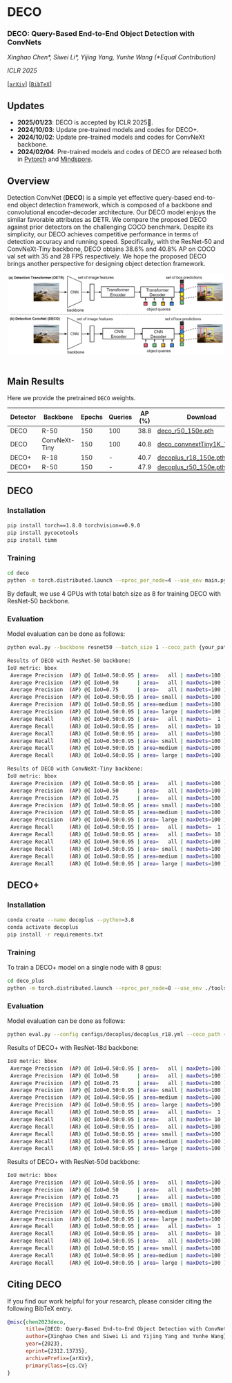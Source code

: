 # DECO
### **DECO: Query-Based End-to-End Object Detection with ConvNets**

*Xinghao Chen\*, Siwei Li\*, Yijing Yang, Yunhe Wang (\*Equal Contribution)*

*ICLR 2025* 

[[`arXiv`](https://arxiv.org/abs/2312.13735)] [[`BibTeX`](#citation)]

## Updates
* **2025/01/23**: DECO is accepted by ICLR 2025👏.
* **2024/10/03**: Update pre-trained models and codes for DECO+.
* **2024/10/02**: Update pre-trained models and codes for ConvNeXt backbone.
* **2024/02/04**: Pre-trained models and codes of DECO are released both in [Pytorch](https://github.com/xinghaochen/DECO) and [Mindspore](https://github.com/mindspore-lab/models/tree/master/research/huawei-noah/DECO).

## Overview

Detection ConvNet (**DECO**) is a simple yet effective query-based end-to-end object detection framework, which is composed of a backbone and convolutional encoder-decoder architecture. Our DECO model enjoys the similar favorable attributes as DETR. We compare the proposed DECO against prior detectors on the challenging COCO benchmark. Despite its simplicity, our DECO achieves competitive performance in terms of detection accuracy and running speed. Specifically, with the ResNet-50 and ConvNeXt-Tiny backbone, DECO obtains 38.6% and 40.8% AP on COCO val set with 35 and 28 FPS respectively. We hope the proposed DECO brings another perspective for designing object detection framework.

<div align="center">
  <img src="./fig/deco_overall_arch.png"/>
</div><br/>

## Main Results

Here we provide the pretrained `DECO` weights.

| Detector | Backbone  | Epochs | Queries| AP (%) | Download |
| ------------------- | -------- | ------- |------- |------- |------- |
| DECO | R-50 | 150 | 100 | 38.8 | [deco_r50_150e.pth](https://github.com/xinghaochen/DECO/releases/download/1.0/deco_r50_150e.pth)
| DECO | ConvNeXt-Tiny | 150 | 100 | 40.8 | [deco_convnextTiny1K_150.pth](https://github.com/xinghaochen/DECO/releases/download/1.0/deco_convnextTiny1K_150.pth)
| DECO+ | R-18 | 150 | - | 40.7 | [decoplus_r18_150e.pth](https://github.com/xinghaochen/DECO/releases/download/1.0/decoplus_r18_150e.pth)
| DECO+ | R-50 | 150 | - | 47.9 | [decoplus_r50_150e.pth](https://github.com/xinghaochen/DECO/releases/download/1.0/decoplus_r50_150e.pth)

## DECO

### Installation
```bash
pip install torch==1.8.0 torchvision==0.9.0
pip install pycocotools
pip install timm
```

### Training

```bash
cd deco
python -m torch.distributed.launch --nproc_per_node=4 --use_env main.py --backbone resnet50 --batch_size 2 --coco_path {your_path_to_coco} --output_dir {your_path_for_outputs} # 4 gpus example
```
By default, we use 4 GPUs with total batch size as 8 for training DECO with ResNet-50 backbone.

### Evaluation
Model evaluation can be done as follows:

```bash
python eval.py --backbone resnet50 --batch_size 1 --coco_path {your_path_to_coco} --ckpt_path {your_path_to_pretrained_ckpt}
```
```bash
Results of DECO with ResNet-50 backbone:
IoU metric: bbox
 Average Precision  (AP) @[ IoU=0.50:0.95 | area=   all | maxDets=100 ] = 0.388
 Average Precision  (AP) @[ IoU=0.50      | area=   all | maxDets=100 ] = 0.588
 Average Precision  (AP) @[ IoU=0.75      | area=   all | maxDets=100 ] = 0.411
 Average Precision  (AP) @[ IoU=0.50:0.95 | area= small | maxDets=100 ] = 0.199
 Average Precision  (AP) @[ IoU=0.50:0.95 | area=medium | maxDets=100 ] = 0.431
 Average Precision  (AP) @[ IoU=0.50:0.95 | area= large | maxDets=100 ] = 0.555
 Average Recall     (AR) @[ IoU=0.50:0.95 | area=   all | maxDets=  1 ] = 0.320
 Average Recall     (AR) @[ IoU=0.50:0.95 | area=   all | maxDets= 10 ] = 0.522
 Average Recall     (AR) @[ IoU=0.50:0.95 | area=   all | maxDets=100 ] = 0.556
 Average Recall     (AR) @[ IoU=0.50:0.95 | area= small | maxDets=100 ] = 0.297
 Average Recall     (AR) @[ IoU=0.50:0.95 | area=medium | maxDets=100 ] = 0.607
 Average Recall     (AR) @[ IoU=0.50:0.95 | area= large | maxDets=100 ] = 0.798
```

```bash
Results of DECO with ConvNeXt-Tiny backbone:
IoU metric: bbox
 Average Precision  (AP) @[ IoU=0.50:0.95 | area=   all | maxDets=100 ] = 0.408
 Average Precision  (AP) @[ IoU=0.50      | area=   all | maxDets=100 ] = 0.615
 Average Precision  (AP) @[ IoU=0.75      | area=   all | maxDets=100 ] = 0.436
 Average Precision  (AP) @[ IoU=0.50:0.95 | area= small | maxDets=100 ] = 0.211
 Average Precision  (AP) @[ IoU=0.50:0.95 | area=medium | maxDets=100 ] = 0.455
 Average Precision  (AP) @[ IoU=0.50:0.95 | area= large | maxDets=100 ] = 0.579
 Average Recall     (AR) @[ IoU=0.50:0.95 | area=   all | maxDets=  1 ] = 0.330
 Average Recall     (AR) @[ IoU=0.50:0.95 | area=   all | maxDets= 10 ] = 0.534
 Average Recall     (AR) @[ IoU=0.50:0.95 | area=   all | maxDets=100 ] = 0.569
 Average Recall     (AR) @[ IoU=0.50:0.95 | area= small | maxDets=100 ] = 0.318
 Average Recall     (AR) @[ IoU=0.50:0.95 | area=medium | maxDets=100 ] = 0.622
 Average Recall     (AR) @[ IoU=0.50:0.95 | area= large | maxDets=100 ] = 0.805
```

## DECO+

### Installation
```bash
conda create --name decoplus --python=3.8
conda activate decoplus
pip install -r requirements.txt
```

### Training

To train a DECO+ model on a single node with 8 gpus:
```bash
cd deco_plus
python -m torch.distributed.launch --nproc_per_node=8 --use_env ./tools/train.py -c configs/decoplus/decoplus_r18.yml
```

### Evaluation
Model evaluation can be done as follows:

```bash
python eval.py --config configs/decoplus/decoplus_r18.yml --coco_path {your_path_to_pretrained_ckpt}/decoplus_r18_150e.pth
```

Results of DECO+ with ResNet-18d backbone:
```bash
IoU metric: bbox
 Average Precision  (AP) @[ IoU=0.50:0.95 | area=   all | maxDets=100 ] = 0.407
 Average Precision  (AP) @[ IoU=0.50      | area=   all | maxDets=100 ] = 0.589
 Average Precision  (AP) @[ IoU=0.75      | area=   all | maxDets=100 ] = 0.443
 Average Precision  (AP) @[ IoU=0.50:0.95 | area= small | maxDets=100 ] = 0.237
 Average Precision  (AP) @[ IoU=0.50:0.95 | area=medium | maxDets=100 ] = 0.437
 Average Precision  (AP) @[ IoU=0.50:0.95 | area= large | maxDets=100 ] = 0.556
 Average Recall     (AR) @[ IoU=0.50:0.95 | area=   all | maxDets=  1 ] = 0.327
 Average Recall     (AR) @[ IoU=0.50:0.95 | area=   all | maxDets= 10 ] = 0.562
 Average Recall     (AR) @[ IoU=0.50:0.95 | area=   all | maxDets=100 ] = 0.636
 Average Recall     (AR) @[ IoU=0.50:0.95 | area= small | maxDets=100 ] = 0.438
 Average Recall     (AR) @[ IoU=0.50:0.95 | area=medium | maxDets=100 ] = 0.671
 Average Recall     (AR) @[ IoU=0.50:0.95 | area= large | maxDets=100 ] = 0.811
```

Results of DECO+ with ResNet-50d backbone:
```bash
IoU metric: bbox
 Average Precision  (AP) @[ IoU=0.50:0.95 | area=   all | maxDets=100 ] = 0.479
 Average Precision  (AP) @[ IoU=0.50      | area=   all | maxDets=100 ] = 0.672
 Average Precision  (AP) @[ IoU=0.75      | area=   all | maxDets=100 ] = 0.524
 Average Precision  (AP) @[ IoU=0.50:0.95 | area= small | maxDets=100 ] = 0.313
 Average Precision  (AP) @[ IoU=0.50:0.95 | area=medium | maxDets=100 ] = 0.520
 Average Precision  (AP) @[ IoU=0.50:0.95 | area= large | maxDets=100 ] = 0.645
 Average Recall     (AR) @[ IoU=0.50:0.95 | area=   all | maxDets=  1 ] = 0.363
 Average Recall     (AR) @[ IoU=0.50:0.95 | area=   all | maxDets= 10 ] = 0.612
 Average Recall     (AR) @[ IoU=0.50:0.95 | area=   all | maxDets=100 ] = 0.684
 Average Recall     (AR) @[ IoU=0.50:0.95 | area= small | maxDets=100 ] = 0.511
 Average Recall     (AR) @[ IoU=0.50:0.95 | area=medium | maxDets=100 ] = 0.728
 Average Recall     (AR) @[ IoU=0.50:0.95 | area= large | maxDets=100 ] = 0.845
```


## Citing DECO
If you find our work helpful for your research, please consider citing the following BibTeX entry.

```BibTex
@misc{chen2023deco,
      title={DECO: Query-Based End-to-End Object Detection with ConvNets}, 
      author={Xinghao Chen and Siwei Li and Yijing Yang and Yunhe Wang},
      year={2023},
      eprint={2312.13735},
      archivePrefix={arXiv},
      primaryClass={cs.CV}
}
